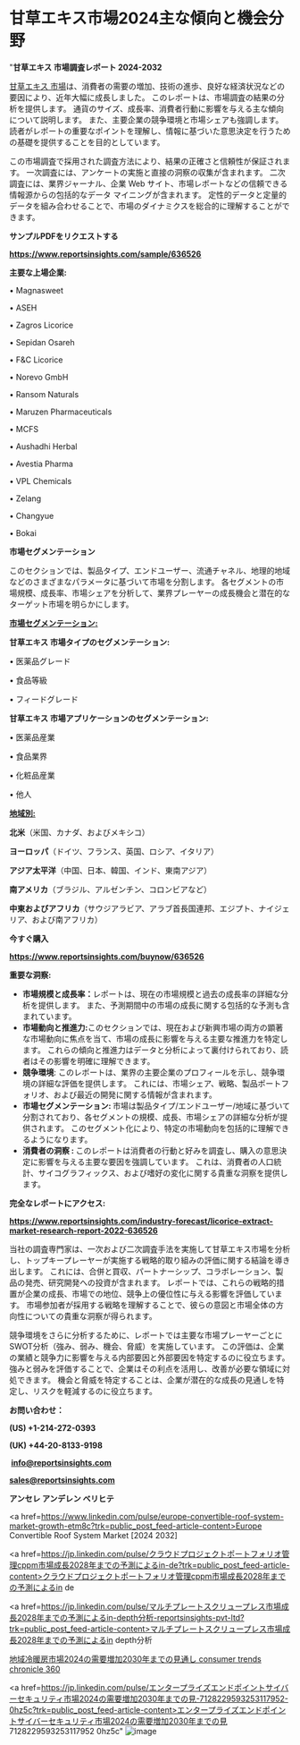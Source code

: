 # 甘草エキス市場2024主な傾向と機会分野

"<strong>甘草エキス 市場調査レポート 2024-2032</strong>

<a href=https://www.reportsinsights.com/sample/636526>甘草エキス 市場</a>は、消費者の需要の増加、技術の進歩、良好な経済状況などの要因により、近年大幅に成長しました。 このレポートは、市場調査の結果の分析を提供します。 通貨のサイズ、成長率、消費者行動に影響を与える主な傾向について説明します。 また、主要企業の競争環境と市場シェアも強調します。 読者がレポートの重要なポイントを理解し、情報に基づいた意思決定を行うための基礎を提供することを目的としています。

この市場調査で採用された調査方法により、結果の正確さと信頼性が保証されます。 一次調査には、アンケートの実施と直接の洞察の収集が含まれます。 二次調査には、業界ジャーナル、企業 Web サイト、市場レポートなどの信頼できる情報源からの包括的なデータ マイニングが含まれます。 定性的データと定量的データを組み合わせることで、市場のダイナミクスを総合的に理解することができます。

<strong><b>サンプルPDFをリクエストする</b></strong>

<a href=https://www.reportsinsights.com/sample/636526><strong><u>https://www.reportsinsights.com/sample/636526</u></strong></a>

<strong>主要な上場企業:</strong>

• Magnasweet

• ASEH

• Zagros Licorice

• Sepidan Osareh

• F&C Licorice

• Norevo GmbH

• Ransom Naturals

• Maruzen Pharmaceuticals

• MCFS

• Aushadhi Herbal

• Avestia Pharma

• VPL Chemicals

• Zelang

• Changyue

• Bokai

<strong>市場セグメンテーション</strong>

このセクションでは、製品タイプ、エンドユーザー、流通チャネル、地理的地域などのさまざまなパラメータに基づいて市場を分割します。 各セグメントの市場規模、成長率、市場シェアを分析して、業界プレーヤーの成長機会と潜在的なターゲット市場を明らかにします。

<strong><u>市場セグメンテーション</u></strong><strong><u>:</u></strong>

<strong>甘草エキス 市場タイプのセグメンテーション:</strong>

• 医薬品グレード

• 食品等級

• フィードグレード

<strong>甘草エキス 市場アプリケーションのセグメンテーション:</strong>

• 医薬品産業

• 食品業界

• 化粧品産業

• 他人

<strong><u>地域別</u></strong><strong><u>:</u></strong>

<strong>北米</strong>（米国、カナダ、およびメキシコ）

<strong>ヨーロッパ</strong>（ドイツ、フランス、英国、ロシア、イタリア）

<strong>アジア太平洋</strong>（中国、日本、韓国、インド、東南アジア）

<strong>南アメリカ</strong>（ブラジル、アルゼンチン、コロンビアなど）

<strong>中東およびアフリカ</strong>（サウジアラビア、アラブ首長国連邦、エジプト、ナイジェリア、および南アフリカ）

<strong>今すぐ購入</strong>

<a href=https://www.reportsinsights.com/buynow/636526><strong><u>https://www.reportsinsights.com/buynow/636526</u></strong></a>

<strong>重要な洞察:</strong>
<ul>
  <li><strong>市場規模と成長率：</strong>レポートは、現在の市場規模と過去の成長率の詳細な分析を提供します。 また、予測期間中の市場の成長に関する包括的な予測も含まれています。</li>
  <li><strong>市場動向と推進力:</strong>このセクションでは、現在および新興市場の両方の顕著な市場動向に焦点を当て、市場の成長に影響を与える主要な推進力を特定します。 これらの傾向と推進力はデータと分析によって裏付けられており、読者はその影響を明確に理解できます。</li>
  <li><strong>競争環境</strong>: このレポートは、業界の主要企業のプロフィールを示し、競争環境の詳細な評価を提供します。 これには、市場シェア、戦略、製品ポートフォリオ、および最近の開発に関する情報が含まれます。</li>
  <li><strong>市場セグメンテーション: </strong>市場は製品タイプ/エンドユーザー/地域に基づいて分割されており、各セグメントの規模、成長、市場シェアの詳細な分析が提供されます。 このセグメント化により、特定の市場動向を包括的に理解できるようになります。</li>
  <li><strong>消費者の洞察 : </strong>このレポートは消費者の行動と好みを調査し、購入の意思決定に影響を与える主要な要因を強調しています。 これは、消費者の人口統計、サイコグラフィックス、および嗜好の変化に関する貴重な洞察を提供します。</li>
</ul>
<strong>完全なレポートにアクセス:</strong>

<a href=https://www.reportsinsights.com/industry-forecast/licorice-extract-market-research-report-2022-636526><strong><u><b>https://www.reportsinsights.com/industry-forecast/licorice-extract-market-research-report-2022-636526</b></u></strong></a>

当社の調査専門家は、一次および二次調査手法を実施して甘草エキス市場を分析し、トップキープレーヤーが実施する戦略的取り組みの評価に関する結論を導き出します。 これには、合併と買収、パートナーシップ、コラボレーション、製品の発売、研究開発への投資が含まれます。 レポートでは、これらの戦略的措置が企業の成長、市場での地位、競争上の優位性に与える影響を評価しています。 市場参加者が採用する戦略を理解することで、彼らの意図と市場全体の方向性についての貴重な洞察が得られます。

競争環境をさらに分析するために、レポートでは主要な市場プレーヤーごとにSWOT分析（強み、弱み、機会、脅威）を実施しています。 この評価は、企業の業績と競争力に影響を与える内部要因と外部要因を特定するのに役立ちます。 強みと弱みを評価することで、企業はその利点を活用し、改善が必要な領域に対処できます。 機会と脅威を特定することは、企業が潜在的な成長の見通しを特定し、リスクを軽減するのに役立ちます。

<strong>お問い合わせ：</strong>

<strong>(US) +1-214-272-0393</strong>

<strong>(UK) +44-20-8133-9198</strong>

<strong> </strong><a href=info@reportsinsights.com><strong><u>info@reportsinsights.com</u></strong></a>

<a href=sales@reportsinsights.com><strong><u>sales@reportsinsights.com</u></strong></a>

<strong>アンセレ アンデレン ベリヒテ</strong>

<a href=https://www.linkedin.com/pulse/europe-convertible-roof-system-market-growth-etm8c?trk=public_post_feed-article-content>Europe Convertible Roof System Market [2024 2032]</a>

<a href=https://jp.linkedin.com/pulse/クラウドプロジェクトポートフォリオ管理cppm市場成長2028年までの予測によるin-de?trk=public_post_feed-article-content>クラウドプロジェクトポートフォリオ管理cppm市場成長2028年までの予測によるin de</a>

<a href=https://jp.linkedin.com/pulse/マルチプレートスクリュープレス市場成長2028年までの予測によるin-depth分析-reportsinsights-pvt-ltd?trk=public_post_feed-article-content>マルチプレートスクリュープレス市場成長2028年までの予測によるin depth分析</a>

<a href=https://www.linkedin.com/pulse/地域冷暖房市場2024の需要増加2030年までの見通し-consumer-trends-chronicle-360/>地域冷暖房市場2024の需要増加2030年までの見通し consumer trends chronicle 360</a>

<a href=https://jp.linkedin.com/pulse/エンタープライズエンドポイントサイバーセキュリティ市場2024の需要増加2030年までの見-7128229593253117952-0hz5c?trk=public_post_feed-article-content>エンタープライズエンドポイントサイバーセキュリティ市場2024の需要増加2030年までの見 7128229593253117952 0hz5c</a>"
![image](https://github.com/gayatrid12/RImarketTech/assets/158473851/7253cc7f-e299-4bde-9138-62eb5222ed8f)
